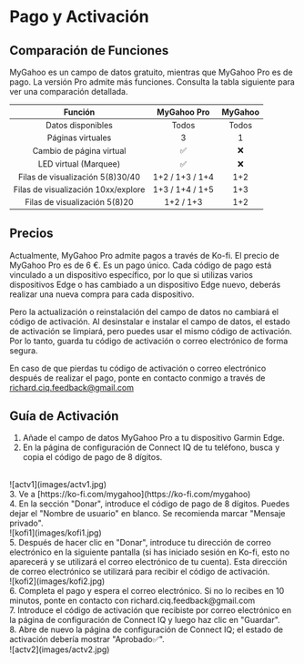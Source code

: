 # Pago y Activación

## Comparación de Funciones
MyGahoo es un campo de datos gratuito, mientras que MyGahoo Pro es de pago. La versión Pro admite más funciones. Consulta la tabla siguiente para ver una comparación detallada.

| Función | MyGahoo Pro | MyGahoo |
|:-------:|:-----------:|:--------:|
| Datos disponibles | Todos | Todos |
| Páginas virtuales | 3 | 1 |
| Cambio de página virtual | ✅ | ❌ |
| LED virtual (Marquee) | ✅ | ❌ |
| Filas de visualización 5(8)30/40 | 1+2 / 1+3 / 1+4 | 1+2 |
| Filas de visualización 10xx/explore | 1+3 / 1+4 / 1+5 | 1+3 |
| Filas de visualización 5(8)20 | 1+2 / 1+3 | 1+2 |

## Precios

Actualmente, MyGahoo Pro admite pagos a través de Ko-fi. El precio de MyGahoo Pro es de 6 €.  Es un pago único. Cada código de pago está vinculado a un dispositivo específico, por lo que si utilizas varios dispositivos Edge o has cambiado a un dispositivo Edge nuevo, deberás realizar una nueva compra para cada dispositivo.

Pero la actualización o reinstalación del campo de datos no cambiará el código de activación. Al desinstalar e instalar el campo de datos, el estado de activación se limpiará, pero puedes usar el mismo código de activación. Por lo tanto, guarda tu código de activación o correo electrónico de forma segura.

En caso de que pierdas tu código de activación o correo electrónico después de realizar el pago, ponte en contacto conmigo a través de [richard.ciq.feedback@gmail.com](richard.ciq.feedback@gmail.com)

## Guía de Activación
1. Añade el campo de datos MyGahoo Pro a tu dispositivo Garmin Edge.
2. En la página de configuración de Connect IQ de tu teléfono, busca y copia el código de pago de 8 dígitos.
<br>
![actv1](images/actv1.jpg)
<br>
3. Ve a [https://ko-fi.com/mygahoo](https://ko-fi.com/mygahoo)
<br>
4. En la sección "Donar", introduce el código de pago de 8 dígitos. Puedes dejar el "Nombre de usuario" en blanco. Se recomienda marcar "Mensaje privado".
<br>
![kofi1](images/kofi1.jpg)
<br>
5. Después de hacer clic en "Donar", introduce tu dirección de correo electrónico en la siguiente pantalla (si has iniciado sesión en Ko-fi, esto no aparecerá y se utilizará el correo electrónico de tu cuenta). Esta dirección de correo electrónico se utilizará para recibir el código de activación.
<br>
![kofi2](images/kofi2.jpg)
<br>
6. Completa el pago y espera el correo electrónico. Si no lo recibes en 10 minutos, ponte en contacto con richard.ciq.feedback@gmail.com
<br>
7. Introduce el código de activación que recibiste por correo electrónico en la página de configuración de Connect IQ y luego haz clic en "Guardar".
<br>
8. Abre de nuevo la página de configuración de Connect IQ; el estado de activación debería mostrar "Aprobado✅".
<br>
![actv2](images/actv2.jpg)
